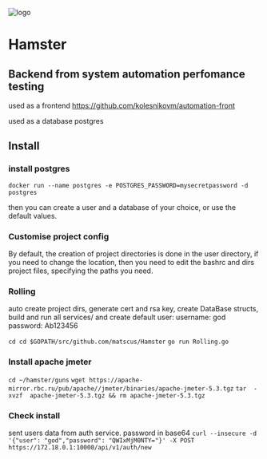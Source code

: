 ![logo](https://user-images.githubusercontent.com/32362269/83656973-c0c1af00-a5af-11ea-938c-d8d10dbda05d.png)

# Hamster
## Backend from system automation perfomance testing


used as a  frontend  https://github.com/kolesnikovm/automation-front

used as a database postgres

## Install 

### install postgres

`docker run --name postgres -e POSTGRES_PASSWORD=mysecretpassword -d postgres`

then you can create a user and a database of your choice, or use the default values.

### Customise project config
By default, the creation of project directories is done in the user directory, if you need to change the location,
then you need to edit the bashrc and dirs project files, specifying the paths you need.

### Rolling
auto create project dirs, generate cert and rsa key, create DataBase structs, build and run all services/
and create default user:
username: god
password: Ab123456

`cd cd $GOPATH/src/github.com/matscus/Hamster`
`go run Rolling.go`

### Install apache jmeter

`cd ~/hamster/guns`
`wget https://apache-mirror.rbc.ru/pub/apache//jmeter/binaries/apache-jmeter-5.3.tgz`
`tar  -xvzf  apache-jmeter-5.3.tgz && rm apache-jmeter-5.3.tgz`

### Check install
sent users data from auth service. password in base64
`curl --insecure -d '{"user": "god","password": "QWIxMjM0NTY="}' -X POST https://172.18.0.1:10000/api/v1/auth/new `

